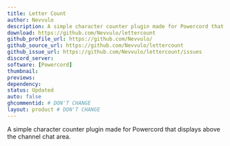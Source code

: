 ```yaml
---
title: Letter Count
author: Nevvulo
description: A simple character counter plugin made for Powercord that displays above the channel chat area.
download: https://github.com/Nevvulo/lettercount
github_profile_url: https://github.com/Nevvulo/
github_source_url: https://github.com/Nevvulo/lettercount
github_issue_url: https://github.com/Nevvulo/lettercount/issues
discord_server:
software: [Powercord]
thumbnail:
previews:
dependency:
status: Updated
auto: false
ghcommentid: # DON'T CHANGE
layout: product # DON'T CHANGE
---
```

A simple character counter plugin made for Powercord that displays above the channel chat area.